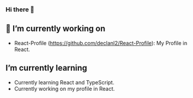 ### Hi there 👋

## 🔭 I’m currently working on

* React-Profile (https://github.com/declanl2/React-Profile): My Profile in React.

## I’m currently learning

* Currently learning React and TypeScript.
* Currently working on my profile in React.

<!--
**declanl2/declanl2** is a ✨ _special_ ✨ repository because its `README.md` (this file) appears on your GitHub profile.

Here are some ideas to get you started:

- 🔭 I’m currently working on ...
- 🌱 I’m currently learning ...
- 👯 I’m looking to collaborate on ...
- 🤔 I’m looking for help with ...
- 💬 Ask me about ...
- 📫 How to reach me: ...
- 😄 Pronouns: ...
- ⚡ Fun fact: ...
-->
